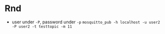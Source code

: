 # Rnd
* user under `-P`, password under `-p`
`mosquitto_pub -h localhost -u user2 -P user2 -t testtopic -m 11`



